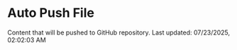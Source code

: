 # Auto Push File

Content that will be pushed to GitHub repository.
Last updated: 07/23/2025, 02:02:03 AM